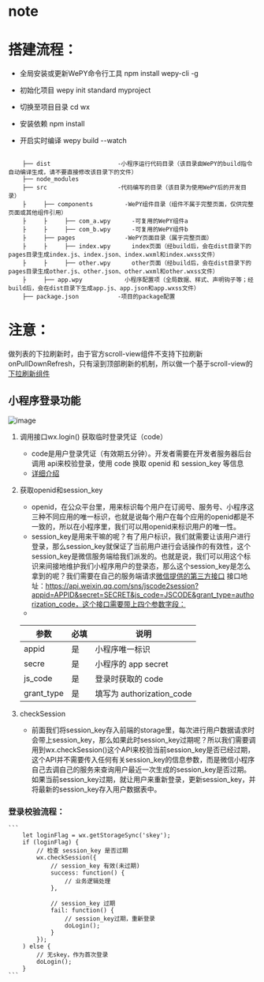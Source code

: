 # note


# 搭建流程：
-	全局安装或更新WePY命令行工具
	npm install wepy-cli -g

-	初始化项目
	wepy init standard myproject

-	切换至项目目录
	cd wx

-	安装依赖
	npm  install

-	开启实时编译
	wepy build --watch

```

	├── dist                   -小程序运行代码目录（该目录由WePY的build指令自动编译生成，请不要直接修改该目录下的文件）
	├── node_modules           
	├── src                    -代码编写的目录（该目录为使用WePY后的开发目录）
	├     ├── components         -WePY组件目录（组件不属于完整页面，仅供完整页面或其他组件引用）
	├     ├     ├── com_a.wpy      -可复用的WePY组件a
	├     ├     ├── com_b.wpy      -可复用的WePY组件b
	├     ├── pages              -WePY页面目录（属于完整页面）
	├     ├     ├── index.wpy      index页面（经build后，会在dist目录下的pages目录生成index.js、index.json、index.wxml和index.wxss文件）
	├     ├     ├── other.wpy      other页面（经build后，会在dist目录下的pages目录生成other.js、other.json、other.wxml和other.wxss文件）
	├     ├── app.wpy            小程序配置项（全局数据、样式、声明钩子等；经build后，会在dist目录下生成app.js、app.json和app.wxss文件）
	├── package.json           -项目的package配置
```


# 注意：
做列表的下拉刷新时，由于官方scroll-view组件不支持下拉刷新onPullDownRefresh，只有滚到顶部刷新的机制，所以做一个基于scroll-view的[下拉刷新组件](https://github.com/Chaunjie/weapp-scroll-view-refresh)


## 小程序登录功能
![image](https://developers.weixin.qq.com/miniprogram/dev/image/api-login.jpg?t=201861)
1.	调用接口wx.login() 获取临时登录凭证（code）
	- code是用户登录凭证（有效期五分钟）。开发者需要在开发者服务器后台调用 api来校验登录，使用 code 换取 openid 和 session_key 等信息
	- [详细介绍](https://developers.weixin.qq.com/miniprogram/dev/api/api-login.html#wxloginobject)
2. 获取openid和session_key
	- openid，在公众平台里，用来标识每个用户在订阅号、服务号、小程序这三种不同应用的唯一标识，也就是说每个用户在每个应用的openid都是不一致的，所以在小程序里，我们可以用openid来标识用户的唯一性。
	- session_key是用来干嘛的呢？有了用户标识，我们就需要让该用户进行登录，那么session_key就保证了当前用户进行会话操作的有效性，这个session_key是微信服务端给我们派发的。也就是说，我们可以用这个标识来间接地维护我们小程序用户的登录态，那么这个session_key是怎么拿到的呢？我们需要在自己的服务端请求[微信提供的第三方接口](https://api.weixin.qq.com/sns/jscode2session) 
	接口地址：https://api.weixin.qq.com/sns/jscode2session?appid=APPID&secret=SECRET&js_code=JSCODE&grant_type=authorization_code，这个接口需要带上四个参数字段：
	- 
	|参数|必填|说明|
	|------|------|------|
	|appid|是|小程序唯一标识|
	|secre|是|小程序的 app secret|
	|js_code|是|登录时获取的 code|
	|grant_type|是|填写为 authorization_code|

3. checkSession
	- 前面我们将session_key存入前端的storage里，每次进行用户数据请求时会带上session_key，那么如果此时session_key过期呢？所以我们需要调用到wx.checkSession()这个API来校验当前session_key是否已经过期，这个API并不需要传入任何有关session_key的信息参数，而是微信小程序自己去调自己的服务来查询用户最近一次生成的session_key是否过期。如果当前session_key过期，就让用户来重新登录，更新session_key，并将最新的session_key存入用户数据表中。

### 登录校验流程：
	```
		let loginFlag = wx.getStorageSync('skey');
		if (loginFlag) {
		    // 检查 session_key 是否过期
		    wx.checkSession({
		        // session_key 有效(未过期)
		        success: function() {
		            // 业务逻辑处理
		        },
		    
		        // session_key 过期
		        fail: function() {
		            // session_key过期，重新登录
		            doLogin();
		        }
		    });
		) else {
		    // 无skey，作为首次登录
		    doLogin();
		}
	```
